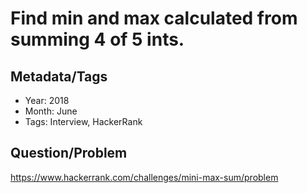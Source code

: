# Find min and max calculated from summing 4 of 5 ints.

## Metadata/Tags

* Year: 2018
* Month: June
* Tags: Interview, HackerRank

## Question/Problem

<https://www.hackerrank.com/challenges/mini-max-sum/problem>